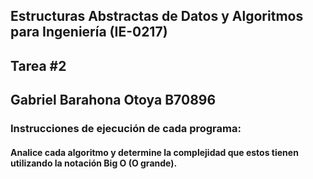 ## Estructuras Abstractas de Datos y Algoritmos para Ingeniería (IE-0217)
## Tarea #2
## Gabriel Barahona Otoya B70896


### Instrucciones de ejecución de cada programa:
#### Analice cada algoritmo y determine la complejidad que estos tienen utilizando la notación Big O (O grande).
